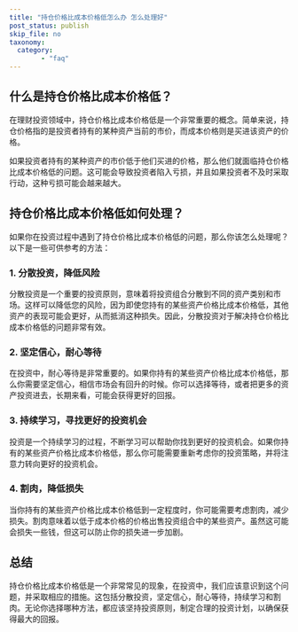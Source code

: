 ```yaml
---
title: "持仓价格比成本价格低怎么办 怎么处理好"
post_status: publish
skip_file: no
taxonomy:
  category:
        - "faq"
---
```


## 什么是持仓价格比成本价格低？

在理财投资领域中，持仓价格比成本价格低是一个非常重要的概念。简单来说，持仓价格指的是投资者持有的某种资产当前的市价，而成本价格则是买进该资产的价格。

如果投资者持有的某种资产的市价低于他们买进的价格，那么他们就面临持仓价格比成本价格低的问题。这可能会导致投资者陷入亏损，并且如果投资者不及时采取行动，这种亏损可能会越来越大。

## 持仓价格比成本价格低如何处理？

如果你在投资过程中遇到了持仓价格比成本价格低的问题，那么你该怎么处理呢？以下是一些可供参考的方法：

### 1. 分散投资，降低风险

分散投资是一个重要的投资原则，意味着将投资组合分散到不同的资产类别和市场。这样可以降低您的风险，因为即使您持有的某些资产价格比成本价格低，其他资产的表现可能会更好，从而抵消这种损失。因此，分散投资对于解决持仓价格比成本价格低的问题非常有效。

### 2. 坚定信心，耐心等待

在投资中，耐心等待是非常重要的。如果你持有的某些资产价格比成本价格低，那么你需要坚定信心，相信市场会有回升的时候。你可以选择等待，或者把更多的资产投资进去，长期来看，可能会获得更好的回报。

### 3. 持续学习，寻找更好的投资机会

投资是一个持续学习的过程，不断学习可以帮助你找到更好的投资机会。如果你持有的某些资产价格比成本价格低，那么你可能需要重新考虑你的投资策略，并将注意力转向更好的投资机会。

### 4. 割肉，降低损失

当你持有的某些资产价格比成本价格低到一定程度时，你可能需要考虑割肉，减少损失。割肉意味着以低于成本价格的价格出售投资组合中的某些资产。虽然这可能会损失一些钱，但这可以防止你的损失进一步加剧。

## 总结

持仓价格比成本价格低是一个非常常见的现象，在投资中，我们应该意识到这个问题，并采取相应的措施。这包括分散投资，坚定信心，耐心等待，持续学习和割肉。无论你选择哪种方法，都应该坚持投资原则，制定合理的投资计划，以确保获得最大的回报。

